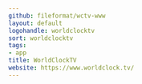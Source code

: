```yaml
---
github: fileformat/wctv-www
layout: default
logohandle: worldclocktv
sort: worldclocktv
tags:
- app
title: WorldClockTV
website: https://www.worldclock.tv/
---
```

